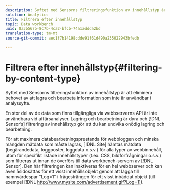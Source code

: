 ```yaml
---
description: Syftet med Sensorns filtreringsfunktion av innehållstyp är att eliminera behovet av att lagra och bearbeta information som inte är användbar i analyssyfte.
solution: Analytics
title: Filtrera efter innehållstyp
topic: Data workbench
uuid: 8a3b567b-8c7b-4ca2-bfcb-74a1addda2bd
translation-type: tm+mt
source-git-commit: aec1f7b14198cdde91f61d490a235022943bfedb

---
```



# Filtrera efter innehållstyp{#filtering-by-content-type}

Syftet med Sensorns filtreringsfunktion av innehållstyp är att eliminera behovet av att lagra och bearbeta information som inte är användbar i analyssyfte.

En stor del av de data som finns tillgängliga via webbserverns API är inte användbara vid affärsanalyser. Lagring och bearbetning är dyra och [!DNL Sensor’s] filtrering av innehållstyp gör att du kan undvika onödig lagring och bearbetning.

För att maximera databearbetningsprestanda för webbloggen och minska mängden mätdata som måste lagras, [!DNL Site] hämtas mätdata (begärandedata, loggposter, loggdata o.s.v.) för alla typer av webbinnehåll, utom för specifikt listade innehållstyper (t.ex. CSS, bildförfrågningar o.s.v.) som filtreras ut innan de överförs till data workbench-servern av [!DNL Sensor]. Den här filtreringen kan inaktiveras för en hel webbserver och kan även åsidosättas för ett visst innehållsobjekt genom att lägga till namnvärdespar &quot;Log=1&quot; i frågesträngen för ett visst inbäddat objekt (till exempel [!DNL http://www.mysite.com/advertisement.gif?Log=1]).
